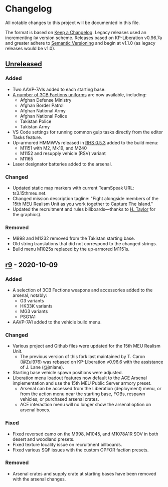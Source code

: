 # Changelog

All notable changes to this project will be documented in this file.

The format is based on [Keep a Changelog](https://keepachangelog.com/en/1.0.0/). Legacy releases used an incrementing `R#` version scheme. Releases based on KP-Liberation v0.96.7a and greater adhere to [Semantic Versioning](https://semver.org/spec/v2.0.0.html) and begin at v1.1.0 (as legacy releases would be v1.0).

## [Unreleased]

### Added

- Two AAVP-7A1s added to each starting base.
- [A number of 3CB Factions uniforms](https://github.com/15thmeu/Liberation/issues/25) are now available, including:
  - Afghan Defense Ministry
  - Afghan Border Patrol
  - Afghan National Army
  - Afghan National Police
  - Takistan Police
  - Takistan Army
- VS Code settings for running common gulp tasks directly from the editor Tasks feature.
- Up-armored HMMWVs released in [RHS 0.5.3](http://www.rhsmods.org/mod/2#0.5.3) added to the build menu:
  - M1151 with M2, Mk19, and M240
  - M1152 and resupply vehicle (RSV) variant
  - M1165
- Laser designator batteries added to the arsenal.

### Changed

- Updated static map markers with current TeamSpeak URL: ts3.15thmeu.net.
- Changed mission description tagline: "Fight alongside members of the 15th MEU Realism Unit as you work together to Capture The Island."
- Updated the recruitment and rules billboards—thanks to [H. Taylor](https://15thmeu.net/index.php?/profile/169-1stlt-h-taylor/) for the graphics).

### Removed

- M998 and M1232 removed from the Takistan starting base.
- Old string translations that did not correspond to the changed strings.
- Build menu M1025s replaced by the up-armored M1151s.

## [r9] - 2020-10-09

### Added

- A selection of 3CB Factions weapons and accessories added to the arsenal, notably:
  - G3 variants
  - HK33K variants
  - MG3 variants
  - PSG1A1
- AAVP-7A1 added to the vehicle build menu.

### Changed

- Various project and Github files were updated for the 15th MEU Realism Unit.
  - The previous version of this fork last maintained by T. Caron (@Zul976) was rebased on KP-Liberation v0.96.6 with the assistance of J. Lane (@jmlane).
- Starting base vehicle spawn positions were adjusted.
- Liberation menu loadout features now default to the ACE Arsenal implementation and use the 15th MEU Public Server armory preset.
  - Arsenal can be accessed from the Liberation (deployment) menu, or from the action menu near the starting base, FOBs, respawn vehicles, or purchased arsenal crates.
  - ACE interaction menu will no longer show the arsenal option on arsenal boxes.

### Fixed

- Fixed reversed camo on the M998, M1045, and M1078A1R SOV in both desert and woodland presets.
- Fixed texture locality issue on recruitment billboards.
- Fixed various SQF issues with the custom OPFOR faction presets.

### Removed

- Arsenal crates and supply crate at starting bases have been removed with the arsenal changes.

[Unreleased]: https://github.com/15thmeu/Liberation/compare/r9...HEAD
[r9]: https://github.com/15thmeu/Liberation/compare/v0.96.6...r9
